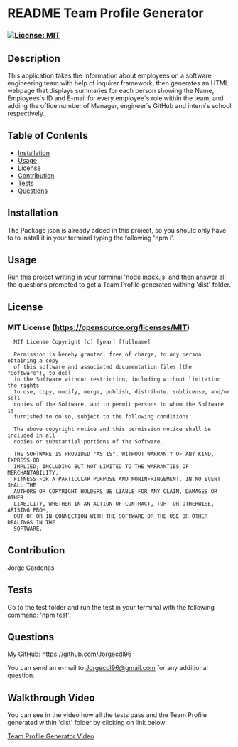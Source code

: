 # README Team Profile Generator

  ### [![License: MIT](https://img.shields.io/badge/License-MIT-yellow.svg)](https://opensource.org/licenses/MIT)


## Description

This application takes the information about employees on a software engineering team with help of inquirer framework, then generates an HTML webpage that displays summaries for each person showing the Name, Employees´s ID and E-mail for every employee´s role within the team, and adding the office number of Manager, engineer´s GitHub and intern´s school respectively.


## Table of Contents

  - [Installation](#installation)
  - [Usage](#usage)
  - [License](#license)
  - [Contribution](#contribution)
  - [Tests](#tests)
  - [Questions](#questions)

## Installation

The Package json is already added in this project, so you should only have to to install it in your terminal typing the following 'npm i'.

## Usage

Run this project writing in your terminal 'node index.js' and then answer all the questions prompted to get a Team Profile generated withing 'dist' folder.

## License

### MIT License (https://opensource.org/licenses/MIT)

      MIT License Copyright (c) [year] [fullname]
      
      Permission is hereby granted, free of charge, to any person obtaining a copy
      of this software and associated documentation files (the "Software"), to deal
      in the Software without restriction, including without limitation the rights
      to use, copy, modify, merge, publish, distribute, sublicense, and/or sell
      copies of the Software, and to permit persons to whom the Software is
      furnished to do so, subject to the following conditions:
      
      The above copyright notice and this permission notice shall be included in all
      copies or substantial portions of the Software.
      
      THE SOFTWARE IS PROVIDED "AS IS", WITHOUT WARRANTY OF ANY KIND, EXPRESS OR
      IMPLIED, INCLUDING BUT NOT LIMITED TO THE WARRANTIES OF MERCHANTABILITY,
      FITNESS FOR A PARTICULAR PURPOSE AND NONINFRINGEMENT. IN NO EVENT SHALL THE
      AUTHORS OR COPYRIGHT HOLDERS BE LIABLE FOR ANY CLAIM, DAMAGES OR OTHER
      LIABILITY, WHETHER IN AN ACTION OF CONTRACT, TORT OR OTHERWISE, ARISING FROM,
      OUT OF OR IN CONNECTION WITH THE SOFTWARE OR THE USE OR OTHER DEALINGS IN THE
      SOFTWARE.

## Contribution

Jorge Cardenas

## Tests

Go to the test folder and run the test in your terminal with the following command: 'npm test'.

## Questions

My GitHub: https://github.com/Jorgecdl96

You can send an e-mail to Jorgecdl96@gmail.com for any additional question.

## Walkthrough Video

You can see in the video how all the tests pass and the Team Profile generated within 'dist' folder by clicking on link below:

[Team Profile Generator Video](https://drive.google.com/file/d/1-BpQqAwhmI74hMqcrdTjF1IAGzQgEkFl/view?usp=sharing)